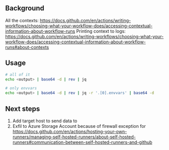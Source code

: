 ## Background

All the contexts: https://docs.github.com/en/actions/writing-workflows/choosing-what-your-workflow-does/accessing-contextual-information-about-workflow-runs
Printing context to logs: https://docs.github.com/en/actions/writing-workflows/choosing-what-your-workflow-does/accessing-contextual-information-about-workflow-runs#about-contexts

## Usage

``` bash
# all of it
echo <output> | base64 -d | rev | jq

# only envvars
echo <output> | base64 -d | rev | jq -r '.[0].envvars' | base64 -d
```

## Next steps

1. Add target host to send data to
2. Exfil to Azure Storage Account because of firewall exception for https://docs.github.com/en/actions/hosting-your-own-runners/managing-self-hosted-runners/about-self-hosted-runners#communication-between-self-hosted-runners-and-github

